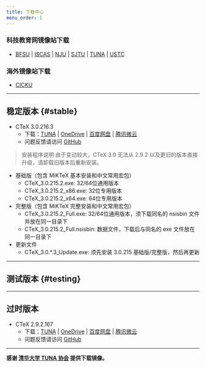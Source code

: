```yaml
---
title: 下载中心
menu_order: 1
---
```

### 科技教育网镜像站下载

- [BFSU](https://mirrors.bfsu.edu.cn/ctex/) | [ISCAS](https://mirror.iscas.ac.cn/ctex/) | [NJU](https://mirror.nju.edu.cn/ctex/) | [SJTU](https://mirrors.sjtug.sjtu.edu.cn/ctex/) | [TUNA](https://mirrors.tuna.tsinghua.edu.cn/ctex/) | [USTC](https://mirrors.ustc.edu.cn/ctex/)

### 海外镜像站下载

- [CICKU](https://mirrors.cicku.me/ctex/)

---
## 稳定版本 {#stable}

- CTeX 3.0.216.3
	- 下载：[TUNA](https://mirrors.tuna.tsinghua.edu.cn/ctex/3.0/) | [OneDrive](https://1drv.ms/u/s!As6QliRcBFJ_hIB_g4BBEQ53E5PsRw?e=jrRqkF) | [百度网盘](https://pan.baidu.com/s/1sGqK_Z8yp_cIBUBwjvyzRg?pwd=fv4d) | [腾讯微云](https://share.weiyun.com/Kac9KgSV)
	- 问题反馈请访问 [GitHub](https://github.com/Aloft-Lab/CTeX-Installer/issues)

> 安装程序说明
> 由于变动较大，CTeX 3.0 无法从 2.9.2 以及更旧的版本直接升级，请卸载旧版本后重新安装。

- 基础版（包含 MiKTeX 基本安装和中文常用宏包）
	- CTeX_3.0.215.2.exe: 32/64位通用版本
	- CTeX_3.0.215.2_x86.exe: 32位专用版本
	- CTeX_3.0.215.2_x64.exe: 64位专用版本
- 完整版（包含 MiKTeX 完整安装和中文常用宏包）
	- CTeX_3.0.215.2_Full.exe: 32/64位通用版本，须下载同名的 nsisbin 文件并放在同一目录下
	- CTeX_3.0.215.2_Full.nsisbin: 数据文件，下载后与同名的 exe 文件放在同一目录下
- 更新文件
	- CTeX_3.0.*.3_Update.exe: 须先安装 3.0.215 基础版/完整版，然后再更新

---
## 测试版本 {#testing}

---
## 过时版本

- CTeX 2.9.2.167
	- 下载：[TUNA](https://mirrors.tuna.tsinghua.edu.cn/ctex/legacy/2.9/) | [OneDrive](https://1drv.ms/u/s!As6QliRcBFJ_hIB-yJizYYAdenO3JQ?e=hFz4ck) | [百度网盘](https://pan.baidu.com/s/1rCkNE_fU_6DcfCY3YHyHjA?pwd=7nvt) | [腾讯微云](https://share.weiyun.com/FhBkxjMT)
	- 问题反馈请访问 [GitHub](https://github.com/Aloft-Lab/CTeX-Installer/issues)

---
**感谢 [清华大学 TUNA 协会](https://tuna.moe/) 提供下载镜像。**
